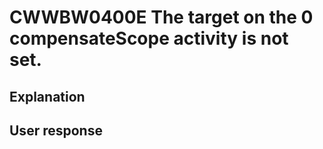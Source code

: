 # CWWBW0400E The target on the 0 compensateScope activity is not set.

## Explanation

## User response